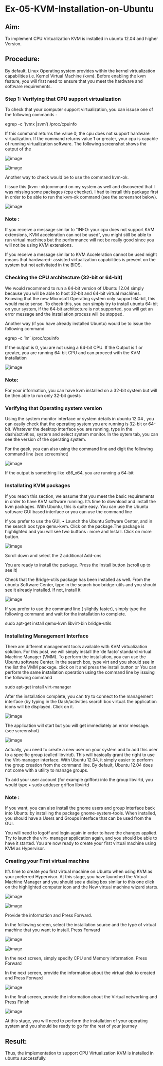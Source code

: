 # Ex-05-KVM-Installation-on-Ubuntu
## Aim:
To implement CPU Virtualization KVM is installed in ubuntu 12.04 and higher Version.

## Procedure:
By default, Linux Operating system provides within the kernel virtualization capabilities i.e. Kernel Virtual Machine (kvm). Before enabling the kvm feature, you will first need to ensure that you meet the hardware and software requirements.

### Step 1: Verifying that CPU support virtualization
To check that your computer support virtualization, you can issuse one of the following commands :

egrep -c ‘(vmx |svm’) /proc/cpuinfo

If this command returns the value 0, the cpu does not support hardware virtualization. If the command returns value 1 or greater, your cpu is capable of running virtualization software. The following screenshot shows the output of the

![image](https://github.com/MaheshS03/Ex-05-KVM-Installation-on-Ubuntu/assets/128498431/ede72a17-d5aa-4769-b386-cb906ee0e15d)

![image](https://github.com/MaheshS03/Ex-05-KVM-Installation-on-Ubuntu/assets/128498431/ba2aead7-6882-42c2-a88d-92f9bb009e5c)

Another way to check would be to use the command kvm-ok.

I issue this (kvm -ok)command on my system as well and discovered that I was missing some packages (cpu checker). I had to install this package first in order to be able to run the kvm-ok command (see the screenshot below).
 
![image](https://github.com/MaheshS03/Ex-05-KVM-Installation-on-Ubuntu/assets/128498431/07ddc82e-6c7d-46d9-afb7-ad51ad763022)

### Note :
If you receive a message similar to “INFO: your cpu does not support KVM extensions, KVM acceleration can not be used”, you might still be able to run virtual machines but the performance will not be really good since you will not be using KVM extensions.

If you receive a message similar to KVM Acceleration cannot be used might means that hardwared- assisted virtualization capabilities is present on the system but not activitated in the BIOS.

### Checking the CPU architecture (32-bit or 64-bit)

We would recommend to run a 64-bit version of Ubuntu 12.04 simply because you will be able to host 32-bit and 64-bit virtual machines. Knowing that the new Microsoft Operating system only support 64-bit, this would make sense. To check this, you can simply try to install ubuntu 64-bit on your system, if the 64-bit architecture is not supported, you will get an error message and the installation process will be stopped.

Another way (if you have already installed Ubuntu) would be to issue the following command

egrep -c ‘lm’ /proc/cpuinfo

If the output is 0, you are not using a 64-bit CPU. If the Output is 1 or greater, you are running
64-bit CPU and can proceed with the KVM installation

![image](https://github.com/MaheshS03/Ex-05-KVM-Installation-on-Ubuntu/assets/128498431/cef1f244-46cd-4715-86f1-07afcd283822)

### Note:
For your information, you can have kvm installed on a 32-bit system but will be then able to run only 32-bit guests

### Verifying that Operating system version

Using the system monitor interface or system details in ubuntu 12.04 , you can easily check that the operating system you are running is 32-bit or 64-bit. Whatever the desktop interface you are running, type in the dash/activities, system and select system monitor. In the sytem tab, you can see the version of the operating system.

For the geek, you can also using the command line and digit the following command line (see screenshot)

![image](https://github.com/MaheshS03/Ex-05-KVM-Installation-on-Ubuntu/assets/128498431/513f50d3-28c1-4b34-8d1d-60043474482a)

If the output is something like x86_x64, you are running a 64-bit
 
### Installating KVM packages
If you reach this section, we assume that you meet the basic requirements in order to have KVM software running. It’s time to download and install the kvm packages. With Ubuntu, this is quite easy. You can use the Ubuntu software GUI based interface or you can use the command line

If you prefer to use the GUI,
•	Launch the Ubuntu Software Center, and in the search box type qemu-kvm. Click on the package.The package is highlighted and you will see two buttons : more and Install. Click on more button.

![image](https://github.com/MaheshS03/Ex-05-KVM-Installation-on-Ubuntu/assets/128498431/7cb5d458-c506-4112-a0de-092f44f130f6)

Scroll down and select the 2 additional Add-ons

You are ready to install the package. Press the Install button (scroll up to see it)

Check that the Bridge-utils package has been installed as well. From the ubuntu Software Center, type in the search box bridge-utils and you should see it already installed. If not, install it
 
![image](https://github.com/MaheshS03/Ex-05-KVM-Installation-on-Ubuntu/assets/128498431/557b901a-3d56-4053-a022-d71580bbbdbb)

If you prefer to use the command line ( slightly faster), simply type the following command and wait for the installation to complete.

sudo apt-get install qemu-kvm libvirt-bin bridge-utils

### Installating Management Interface
There are different management tools available with KVM virtualization solution. For this post, we will simply install the ‘de facto’ standard virtual Machine Manager (VMM). To perform the installation, you can use the Ubuntu software Center. In the search box, type virt and you should see in the list the VMM package. click on it and press the install button or You can perform the same installation operation using the command line by issuing the following command

sudo apt-get install virt-manager

After the installation complete, you can try to connect to the management interface (by typing in the Dash/activities search box virtual. the application icons will be displayed. Click on it.
 
![image](https://github.com/MaheshS03/Ex-05-KVM-Installation-on-Ubuntu/assets/128498431/87937d2c-4e79-4eff-94d5-090b29bd812c)

The application will start but you will get immediately an error message. (see screenshot)

![image](https://github.com/MaheshS03/Ex-05-KVM-Installation-on-Ubuntu/assets/128498431/0ba3d5fc-32fb-42f9-b09f-bf54685209c8)

Actually, you need to create a new user on your system and to add this user to a specific group (called libvirtd). This will basically grant the right to use the Virt-manager interface. With Ubuntu 12.04, it simply easier to perform the group creation from the command line. By default, Ubuntu 12.04 does not come with a utility to manage groups.

To add your user account (for example griffon) into the group libvirtd, you would type
•	sudo adduser griffon libvirtd
 
### Note :
If you want, you can also install the gnome users and group interface back into Ubuntu by installing the package gnome-system-tools. When installed, you should have a Users and Groups interface that can be used from the GUI.

You will need to logoff and login again in order to have the changes applied. Try to launch the virt- manager application again, and you should be able to have it started. You are now ready to create your first virtual machine using KVM as Hypervisor.

### Creating your First virtual machine
It’s time to create you first virtual machine on Ubuntu when using KVM as your preferred Hypervisor. At this stage, you have launched the Virtual Machine Manager and you should see a dialog box similar to this one click on the highlighted computer icon and the New virtual machine wizard starts.

 ![image](https://github.com/MaheshS03/Ex-05-KVM-Installation-on-Ubuntu/assets/128498431/38f77ecd-a4a5-4a03-a741-7d570bb7e3c8)

![image](https://github.com/MaheshS03/Ex-05-KVM-Installation-on-Ubuntu/assets/128498431/30444d90-2139-4496-9194-0d18b6c70660)

Provide the information and Press Forward.

In the following screen, select the installation source and the type of virtual machine that you want to install. Press Forward

![image](https://github.com/MaheshS03/Ex-05-KVM-Installation-on-Ubuntu/assets/128498431/87a33d4c-a4dd-47fc-954a-553ad29a497f)

![image](https://github.com/MaheshS03/Ex-05-KVM-Installation-on-Ubuntu/assets/128498431/690d7b31-fc23-4214-bb81-1d5173393b2c)

In the next screen, simply specify CPU and Memory information. Press Forward
 
In the next screen, provide the information about the virtual disk to created and Press Forward

![image](https://github.com/MaheshS03/Ex-05-KVM-Installation-on-Ubuntu/assets/128498431/2f11ab7d-14b1-498d-8d31-02a37f8d4935)

In the final screen, provide the information about the Virtual networking and Press Finish

![image](https://github.com/MaheshS03/Ex-05-KVM-Installation-on-Ubuntu/assets/128498431/4f24b5e3-2c32-43b8-bd37-391e20589f48)

At this stage, you will need to perform the installation of your operating system and you should be ready to go for the rest of your journey

## Result:
Thus, the implementation to support CPU Virtualization KVM is installed in ubuntu
successfully.

